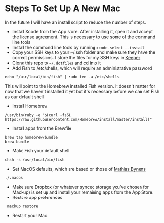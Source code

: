 # Steps To Set Up A New Mac 

In the future I will have an install script to reduce the number of steps. 

* Install Xcode from the App store. After installing it, open it and accept the license agreement. This is necessary to use some of the command line tools 
* Install the command line tools by running `xcode-select --install`
* Copy your SSH keys to your ~/.ssh folder and make sure they have the correct permissions. I store the files for my SSH keys in [Keeper](https://keepersecurity.com)
* Clone this repo to `~/.dotfiles` and cd into it
* Add Fish to /etc/shells, which will require an administrative password
```
echo "/usr/local/bin/fish" | sudo tee -a /etc/shells
```
This will point to the Homebrew installed Fish version. It doesn't matter for now that we haven't installed it yet but it's necessary before we can set Fish as our default shell
* Install Homebrew
```
/usr/bin/ruby -e "$(curl -fsSL https://raw.githubusercontent.com/Homebrew/install/master/install)"
```
* Install apps from the Brewfile
```
brew tap homebrew/bundle
brew bundle
```
* Make Fish your default shell
```
chsh -s /usr/local/bin/fish
```
* Set MacOS defaults, which are based on those of [Mathias Bynens](https://github.com/mathiasbynens/dotfiles/blob/master/.macos)
```
./.macos
```
* Make sure Dropbox (or whatever synced storage you've chosen for Mackup) is set up and install your remaining apps from the App Store.
* Restore app preferences
```
 mackup restore
 ```
 * Restart your Mac
